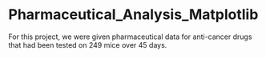 # Pharmaceutical_Analysis_Matplotlib

For this project, we were given pharmaceutical data for anti-cancer drugs that had been tested on 249 mice over 45 days. 
